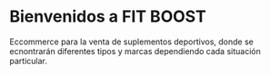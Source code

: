 # Bienvenidos a FIT BOOST

Eccommerce para la venta de suplementos deportivos, donde se ecnontrarán diferentes tipos y marcas dependiendo cada situación particular.

